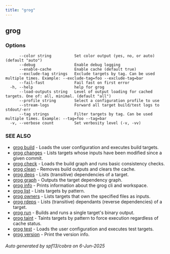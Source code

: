 ```yaml
---
title: "grog"
---
```

## grog



### Options

```
      --color string          Set color output (yes, no, or auto) (default "auto")
      --debug                 Enable debug logging
      --enable-cache          Enable cache (default true)
      --exclude-tag strings   Exclude targets by tag. Can be used multiple times. Example: --exclude-tag=foo --exclude-tag=bar
      --fail-fast             Fail fast on first error
  -h, --help                  help for grog
      --load-outputs string   Level of output loading for cached targets. One of: all, minimal. (default "all")
      --profile string        Select a configuration profile to use
      --stream-logs           Forward all target build/test logs to stdout/-err
      --tag strings           Filter targets by tag. Can be used multiple times. Example: --tag=foo --tag=bar
  -v, --verbose count         Set verbosity level (-v, -vv)
```

### SEE ALSO

* [grog build](/reference/cli/grog_build/)	 - Loads the user configuration and executes build targets.
* [grog changes](/reference/cli/grog_changes/)	 - Lists targets whose inputs have been modified since a given commit.
* [grog check](/reference/cli/grog_check/)	 - Loads the build graph and runs basic consistency checks.
* [grog clean](/reference/cli/grog_clean/)	 - Removes build outputs and clears the cache.
* [grog deps](/reference/cli/grog_deps/)	 - Lists (transitive) dependencies of a target.
* [grog graph](/reference/cli/grog_graph/)	 - Outputs the target dependency graph.
* [grog info](/reference/cli/grog_info/)	 - Prints information about the grog cli and workspace.
* [grog list](/reference/cli/grog_list/)	 - Lists targets by pattern.
* [grog owners](/reference/cli/grog_owners/)	 - Lists targets that own the specified files as inputs.
* [grog rdeps](/reference/cli/grog_rdeps/)	 - Lists (transitive) dependants (reverse dependencies) of a target.
* [grog run](/reference/cli/grog_run/)	 - Builds and runs a single target's binary output.
* [grog taint](/reference/cli/grog_taint/)	 - Taints targets by pattern to force execution regardless of cache status.
* [grog test](/reference/cli/grog_test/)	 - Loads the user configuration and executes test targets.
* [grog version](/reference/cli/grog_version/)	 - Print the version info.

###### Auto generated by spf13/cobra on 6-Jun-2025
